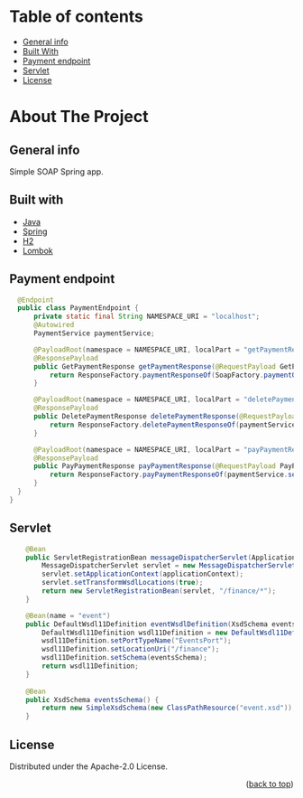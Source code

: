# Table of contents
* [General info](#general-info)
* [Built With](#built-with)
* [Payment endpoint](#payment-endpoint)
* [Servlet](#servlet)
* [License](#license)

# About The Project

## General info

<p class="text-justify">
  Simple SOAP Spring app.
</p>

## Built with

* [Java](https://www.java.com/pl/)
* [Spring](https://spring.io/)
* [H2](https://www.h2database.com/html/main.html)
* [Lombok](https://github.com/projectlombok/lombok)

## Payment endpoint

```java
  @Endpoint
  public class PaymentEndpoint {
      private static final String NAMESPACE_URI = "localhost";
      @Autowired
      PaymentService paymentService;

      @PayloadRoot(namespace = NAMESPACE_URI, localPart = "getPaymentRequest")
      @ResponsePayload
      public GetPaymentResponse getPaymentResponse(@RequestPayload GetPaymentRequest request) {
          return ResponseFactory.paymentResponseOf(SoapFactory.paymentOf(paymentService.getPaymentById(request.getPaymentId())));
      }

      @PayloadRoot(namespace = NAMESPACE_URI, localPart = "deletePaymentRequest")
      @ResponsePayload
      public DeletePaymentResponse deletePaymentResponse(@RequestPayload DeletePaymentRequest request) {
          return ResponseFactory.deletePaymentResponseOf(paymentService.deletePayment(request.getPaymentId()));
      }

      @PayloadRoot(namespace = NAMESPACE_URI, localPart = "payPaymentRequest")
      @ResponsePayload
      public PayPaymentResponse payPaymentResponse(@RequestPayload PayPaymentRequest request) {
          return ResponseFactory.payPaymentResponseOf(paymentService.setIsPayed(request.getPaymentId()));
      }
  }
}
```

## Servlet
```java
    @Bean
    public ServletRegistrationBean messageDispatcherServlet(ApplicationContext applicationContext) {
        MessageDispatcherServlet servlet = new MessageDispatcherServlet();
        servlet.setApplicationContext(applicationContext);
        servlet.setTransformWsdlLocations(true);
        return new ServletRegistrationBean(servlet, "/finance/*");
    }

    @Bean(name = "event")
    public DefaultWsdl11Definition eventWsdlDefinition(XsdSchema eventsSchema) {
        DefaultWsdl11Definition wsdl11Definition = new DefaultWsdl11Definition();
        wsdl11Definition.setPortTypeName("EventsPort");
        wsdl11Definition.setLocationUri("/finance");
        wsdl11Definition.setSchema(eventsSchema);
        return wsdl11Definition;
    }
    
    @Bean
    public XsdSchema eventsSchema() {
        return new SimpleXsdSchema(new ClassPathResource("event.xsd"));
    }
```

## License

Distributed under the Apache-2.0 License.

<p align="right">(<a href="#top">back to top</a>)</p>

